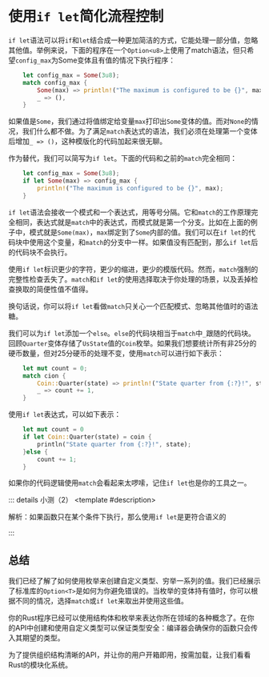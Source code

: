 <script setup>
import {
  QuizProvider,
  Quiz,
  Radio,
  Option
} from "../../components/quiz"
</script>
# 使用`if let`简化流程控制

`if let`语法可以将`if`和`let`结合成一种更加简洁的方式，它能处理一部分值，忽略其他值。举例来说，下面的程序在一个`Option<u8>`上使用了match语法，但只希望`config_max`为Some变体且有值的情况下执行程序：

```rust
    let config_max = Some(3u8);
    match config_max {
        Some(max) => println!("The maximum is configured to be {}", max),
        _ => (),
    }
```

如果值是`Some`，我们通过将值绑定给变量`max`打印出`Some`变体的值。而对`None`的情况，我们什么都不做。为了满足`match`表达式的语法，我们必须在处理第一个变体后增加`_ => ()`，这种模版化的代码加起来很无聊。

作为替代，我们可以简写为`if let`。下面的代码和之前的`match`完全相同：

```rust
    let config_max = Some(3u8);
    if let Some(max) => config_max {
        println!("The maximum is configured to be {}", max);
    }
```

`if let`语法会接收一个模式和一个表达式，用等号分隔。它和`match`的工作原理完全相同，表达式就是`match`中的表达式，而模式就是第一个分支。比如在上面的例子中，模式就是`Some(max)`，`max`绑定到了`Some`内部的值。我们可以在`if let`的代码块中使用这个变量，和`match`的分支中一样。如果值没有匹配到，那么`if let`后的代码块不会执行。

使用`if let`标识更少的字符，更少的缩进，更少的模版代码。然而，`match`强制的完整性检查丢失了。`match`和`if let`的使用选择取决于你处理的场景，以及丢掉检查换取的简便性值不值得。

换句话说，你可以将`if let`看做`match`只关心一个匹配模式、忽略其他值时的语法糖。

我们可以为`if let`添加一个`else`。`else`的代码块相当于`match`中`_`跟随的代码块。回顾`Quarter`变体存储了`UsState`值的`Coin`枚举。如果我们想要统计所有非25分的硬币数量，但对25分硬币的处理不变，使用`match`可以进行如下表示：

```rust
    let mut count = 0;
    match cion {
        Coin::Quarter(state) => println!("State quarter from {:?}!", state),
        _ => count += 1,
    }
```

使用`if let`表达式，可以如下表示：

```rust
    let mut count = 0
    if let Coin::Quarter(state) = coin {
        println("State quarter from {:?}!", state);
    }else {
        count += 1;
    }
```

如果你的代码逻辑使用`match`会看起来太啰嗦，记住`if let`也是你的工具之一。

::: details 小测（2）
<QuizProvider>
<Quiz>
<template #description>

解析：如果函数只在某个条件下执行，那么使用`if let`是更符合语义的

</template>
<template #quiz>

对于下面的函数，哪一种流程控制语句更符合语义？

```rust
enum Location {
    Point(i32),
    Range(i32, i32)
}

fn print_range_max(loc: &location) {
    // 如果loc是一个Range变体，打印它的第二个字段
}
```

<Radio>
<Option label="match" />
<Option label="if let" answer />
</Radio>

</template>
</Quiz>

<Quiz>
<template #description>

解析：如果函数需要对各种情况进行返回，那么使用`match`更符合语义。

</template>
<template #quiz>

对于下面的函数，哪一种流程控制语句更符合语义？

```rust
enum Location {
    Point(i32),
    Range(i32, i32)
}

fn print_range_max(loc: &location) -> i32 {
    // 如果loc是Range，返回它的第一个字段
    // 如果loc是Point，返回它唯一的字段
}
```

<Radio>
<Option label="match" answer />
<Option label="if let" />
</Radio>

</template>
</Quiz>
</QuizProvider>
:::

## 总结

我们已经了解了如何使用枚举来创建自定义类型、穷举一系列的值。我们已经展示了标准库的`Option<T>`是如何为你避免错误的。当枚举的变体持有值时，你可以根据不同的情况，选择`match`或`if let`来取出并使用这些值。

你的Rust程序已经可以使用结构体和枚举来表达你所在领域的各种概念了。在你的API中创建和使用自定义类型可以保证类型安全：编译器会确保你的函数只会传入其期望的类型。

为了提供组织结构清晰的API，并让你的用户开箱即用，按需加载，让我们看看Rust的模块化系统。
